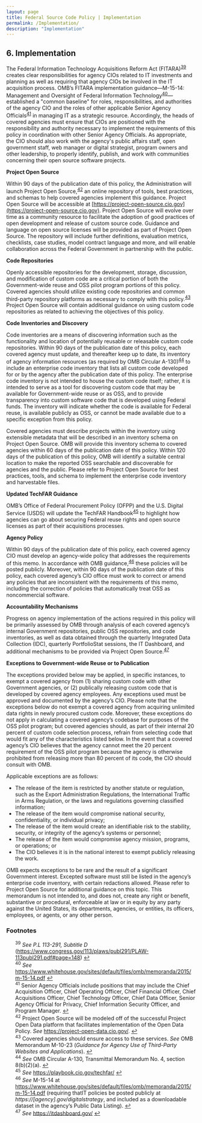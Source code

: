 ```yaml
---
layout: page
title: Federal Source Code Policy | Implementation
permalink: /Implementation/
description: "Implementation"
---
```


## 6. Implementation

The Federal Information Technology Acquisitions Reform Act (FITARA)<sup id="fnr39"><a href="#fn39">39</a></sup> creates clear responsibilities for agency CIOs related to IT investments and planning as well as requiring that agency CIOs be involved in the IT acquisition process. OMB’s FITARA implementation guidance—M-15-14: Management and Oversight of Federal Information Technology<sup id="fnr40"><a href="#fn40">40</a></sup>—established a "common baseline" for roles, responsibilities, and authorities of the agency CIO and the roles of other applicable Senior Agency Officials<sup id="fnr41"><a href="#fn41">41</a></sup> in managing IT as a strategic resource. Accordingly, the heads of covered agencies must ensure that CIOs are positioned with the responsibility and authority necessary to implement the requirements of this policy in coordination with other Senior Agency Officials. As appropriate, the CIO should also work with the agency's public affairs staff, open government staff, web manager or digital strategist, program owners and other leadership, to properly identify, publish, and work with communities concerning their open source software projects.

**Project Open Source**

Within 90 days of the publication date of this policy, the Administration will launch Project Open Source,<sup id="fnr42"><a href="#fn42">42</a></sup> an online repository of tools, best practices, and schemas to help covered agencies implement this guidance. Project Open Source will be accessible at [https://project-open-source.cio.gov](https://project-open-source.cio.gov). Project Open Source will evolve over time as a community resource to facilitate the adoption of good practices of open development and release of custom source code. Guidance and language on open source licenses will be provided as part of Project Open Source. The repository will include further definitions, evaluation metrics, checklists, case studies, model contract language and more, and will enable collaboration across the Federal Government in partnership with the public.

**Code Repositories**

Openly accessible repositories for the development, storage, discussion, and modification of custom code are a critical portion of both the Government-wide reuse and OSS pilot program portions of this policy. Covered agencies should utilize existing code repositories and common third-party repository platforms as necessary to comply with this policy.<sup id="fnr43"><a href="#fn43">43</a></sup>  Project Open Source will contain additional guidance on using custom code repositories as related to achieving the objectives of this policy.  

**Code Inventories and Discovery**

Code inventories are a means of discovering information such as the functionality and location of potentially reusable or releasable custom code repositories. Within 90 days of the publication date of this policy, each covered agency must update, and thereafter keep up to date, its inventory of agency information resources (as required by OMB Circular A-130)<sup id="fnr44"><a href="#fn44">44</a></sup> to include an enterprise code inventory that lists all custom code developed for or by the agency after the publication date of this policy. The enterprise code inventory is not intended to house the custom code itself; rather, it is intended to serve as a tool for discovering custom code that may be available for Government-wide reuse or as OSS, and to provide transparency into custom software code that is developed using Federal funds. The inventory will indicate whether the code is available for Federal reuse, is available publicly as OSS, or cannot be made available due to a specific exception from this policy.

Covered agencies must describe projects within the inventory using extensible metadata that will be described in an inventory schema on Project Open Source. OMB will provide this inventory schema to covered agencies within 60 days of the publication date of this policy. Within 120 days of the publication of this policy, OMB will identify a suitable central location to make the reported OSS searchable and discoverable for agencies and the public. Please refer to Project Open Source for best practices, tools, and schema to implement the enterprise code inventory and harvestable files.

**Updated TechFAR Guidance**

OMB’s Office of Federal Procurement Policy (OFPP) and the U.S. Digital Service (USDS) will update the TechFAR Handbook<sup id="fnr45"><a href="#fn45">45</a></sup> to highlight how agencies can go about securing Federal reuse rights and open source licenses as part of their acquisitions processes.

**Agency Policy**

Within 90 days of the publication date of this policy, each covered agency CIO must develop an agency-wide policy that addresses the requirements of this memo. In accordance with OMB guidance,<sup id="fnr46"><a href="#fn46">46</a></sup> these policies will be posted publicly. Moreover, within 90 days of the publication date of this policy, each covered agency’s CIO office must work to correct or amend any policies that are inconsistent with the requirements of this memo, including the correction of policies that automatically treat OSS as noncommercial software.

**Accountability Mechanisms**

Progress on agency implementation of the actions required in this policy will be primarily assessed by OMB through analysis of each covered agency’s internal Government repositories, public OSS repositories, and code inventories, as well as data obtained through the quarterly Integrated Data Collection (IDC), quarterly PortfolioStat sessions, the IT Dashboard, and additional mechanisms to be provided via Project Open Source.<sup id="fnr47"><a href="#fn47">47</a></sup> 

**Exceptions to Government-wide Reuse or to Publication**

The exceptions provided below may be applied, in specific instances, to exempt a covered agency from (1) sharing custom code with other Government agencies, or (2) publically releasing custom code that is developed by covered agency employees.  Any exceptions used must be approved and documented by the agency’s CIO. Please note that the exceptions below do not exempt a covered agency from acquiring unlimited data rights in newly procured custom code. Moreover, these exceptions do not apply in calculating a covered agency’s codebase for purposes of the OSS pilot program; but covered agencies should, as part of their internal 20 percent of custom code selection process, refrain from selecting code that would fit any of the characteristics listed below. In the event that a covered agency’s CIO believes that the agency cannot meet the 20 percent requirement of the OSS pilot program because the agency is otherwise prohibited from releasing more than 80 percent of its code, the CIO should consult with OMB.

Applicable exceptions are as follows:

* The release of the item is restricted by another statute or regulation, such as the Export Administration Regulations, the International Traffic in Arms Regulation, or the laws and regulations governing classified information; 
* The release of the item would compromise national security, confidentiality, or individual privacy;
* The release of the item would create an identifiable risk to the stability, security, or integrity of the agency’s systems or personnel;
* The release of the item would compromise agency mission, programs, or operations; or
* The CIO believes it is in the national interest to exempt publicly releasing the work.

OMB expects exceptions to be rare and the result of a significant Government interest. Excepted software must still be listed in the agency’s enterprise code inventory, with certain redactions allowed. Please refer to Project Open Source for additional guidance on this topic. This memorandum is not intended to, and does not, create any right or benefit, substantive or procedural, enforceable at law or in equity by any party against the United States, its departments, agencies, or entities, its officers, employees, or agents, or any other person.

### Footnotes

<ul style="list-style-type:none">

<li id="fn39"><sup>39</sup> <em>See P.L 113-291, Subtitle D</em> (<a href="https://www.congress.gov/113/plaws/publ291/PLAW-113publ291.pdf#page=148">https://www.congress.gov/113/plaws/publ291/PLAW-113publ291.pdf#page=148</a>) <a href="#fnr39">&#8617;</a></li>
<li id="fn40"><sup>40</sup> <em>See</em> <a href="https://www.whitehouse.gov/sites/default/files/omb/memoranda/2015/m-15-14.pdf">https://www.whitehouse.gov/sites/default/files/omb/memoranda/2015/m-15-14.pdf</a> <a href="#fnr40">&#8617;</a></li>
<li id="fn41"><sup>41</sup> Senior Agency Officials include positions that may include the Chief Acquisition Officer, Chief Operating Officer, Chief Financial Officer, Chief Acquisitions Officer, Chief Technology Officer, Chief Data Officer, Senior Agency Official for Privacy, Chief Information Security Officer, and Program Manager. <a href="#fnr41">&#8617;</a></li>
<li id="fn42"><sup>42</sup> Project Open Source will be modeled off of the successful Project Open Data platform that facilitates implementation of the Open Data Policy. <em>See</em> <a href="https://project-open-data.cio.gov/">https://project-open-data.cio.gov/</a>. <a href="#fnr42">&#8617;</a></li>
<li id="fn43"><sup>43</sup> Covered agencies should ensure access to these services. <em>See</em> OMB Memorandum M-10-23 (<em>Guidance for Agency Use of Third-Party Websites and Applications</em>). <a href="#fnr43">&#8617;</a></li>
<li id="fn44"><sup>44</sup> <em>See</em> OMB Circular A-130, Transmittal Memorandum No. 4, section 8(b)(2)(a). <a href="#fnr44">&#8617;</a></li>
<li id="fn45"><sup>45</sup> <em>See</em> <a href="https://playbook.cio.gov/techfar/">https://playbook.cio.gov/techfar/</a> <a href="#fnr45">&#8617;</a></li>
<li id="fn46"><sup>46</sup> <em>See</em> M-15-14 at <a href="https://www.whitehouse.gov/sites/default/files/omb/memoranda/2015/m-15-14.pdf">https://www.whitehouse.gov/sites/default/files/omb/memoranda/2015/m-15-14.pdf</a> (requiring thatIT policies be posted publicly at <em>https://[agency].gov/digitalstrategy</em>, and included as a downloadable dataset in the agency’s Public Data Listing). <a href="#fnr46">&#8617;</a></li>
<li id="fn47"><sup>47</sup> <em>See</em> <a href="https://itdashboard.gov/">https://itdashboard.gov/</a> <a href="#fnr47">&#8617;</a></li>
</ul>
